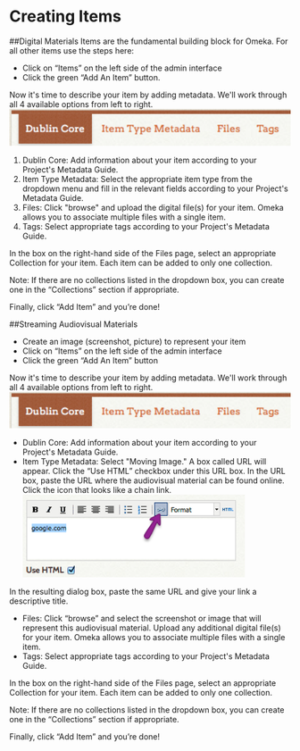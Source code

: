 # Creating Items

##Digital Materials
Items are the fundamental building block for Omeka. For all other items use the steps here:


* Click on “Items” on the left side of the admin interface
* Click the green “Add An Item” button.

Now it's time to describe your item by adding metadata. We'll work through all 4 available options from left to right. 
![](metadatatabs.png)
1. Dublin Core: Add information about your item according to your Project's Metadata Guide.
2. Item Type Metadata: Select the appropriate item type from the dropdown menu and fill in the relevant fields according to your Project's Metadata Guide.
3. Files: Click "browse" and upload the digital file(s) for your item. Omeka allows you to associate multiple files with a single item. 
4. Tags: Select appropriate tags according to your Project's Metadata Guide.

In the box on the right-hand side of the Files page, select an appropriate Collection for your item. Each item can be added to only one collection.

Note: If there are no collections listed in the dropdown box, you can create one in the “Collections” section if appropriate.

Finally, click “Add Item” and you’re done!


##Streaming Audiovisual Materials
* Create an image (screenshot, picture) to represent your item
* Click on “Items” on the left side of the admin interface
* Click the green “Add An Item” button

Now it's time to describe your item by adding metadata. We'll work through all 4 available options from left to right. 
![](metadatatabs.png)
* Dublin Core: Add information about your item according to your Project's Metadata Guide.
* Item Type Metadata: Select "Moving Image." A box called URL will appear. Click the “Use HTML” checkbox under this URL box. In the URL box, paste the URL where the audiovisual material can be found online. Click the icon that looks like a chain link.![](omekamedialink.png) 

In the resulting dialog box, paste the same URL and give your link a descriptive title.
* Files: Click “browse” and select the screenshot or image that will represent this audiovisual material. Upload any additional digital file(s) for your item. Omeka allows you to associate multiple files with a single item. 
* Tags: Select appropriate tags according to your Project's Metadata Guide.

In the box on the right-hand side of the Files page, select an appropriate Collection for your item. Each item can be added to only one collection.

Note: If there are no collections listed in the dropdown box, you can create one in the “Collections” section if appropriate.

Finally, click “Add Item” and you’re done!
